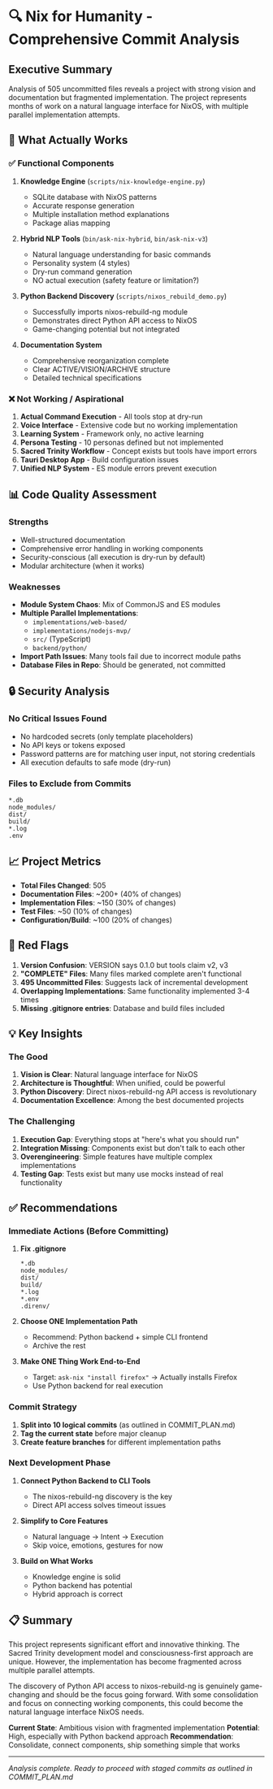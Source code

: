 # 🔍 Nix for Humanity - Comprehensive Commit Analysis

## Executive Summary

Analysis of 505 uncommitted files reveals a project with strong vision and documentation but fragmented implementation. The project represents months of work on a natural language interface for NixOS, with multiple parallel implementation attempts.

## 🎯 What Actually Works

### ✅ Functional Components

1. **Knowledge Engine** (`scripts/nix-knowledge-engine.py`)
   - SQLite database with NixOS patterns
   - Accurate response generation
   - Multiple installation method explanations
   - Package alias mapping

2. **Hybrid NLP Tools** (`bin/ask-nix-hybrid`, `bin/ask-nix-v3`)
   - Natural language understanding for basic commands
   - Personality system (4 styles)
   - Dry-run command generation
   - NO actual execution (safety feature or limitation?)

3. **Python Backend Discovery** (`scripts/nixos_rebuild_demo.py`)
   - Successfully imports nixos-rebuild-ng module
   - Demonstrates direct Python API access to NixOS
   - Game-changing potential but not integrated

4. **Documentation System**
   - Comprehensive reorganization complete
   - Clear ACTIVE/VISION/ARCHIVE structure
   - Detailed technical specifications

### ❌ Not Working / Aspirational

1. **Actual Command Execution** - All tools stop at dry-run
2. **Voice Interface** - Extensive code but no working implementation
3. **Learning System** - Framework only, no active learning
4. **Persona Testing** - 10 personas defined but not implemented
5. **Sacred Trinity Workflow** - Concept exists but tools have import errors
6. **Tauri Desktop App** - Build configuration issues
7. **Unified NLP System** - ES module errors prevent execution

## 📊 Code Quality Assessment

### Strengths
- Well-structured documentation
- Comprehensive error handling in working components
- Security-conscious (all execution is dry-run by default)
- Modular architecture (when it works)

### Weaknesses
- **Module System Chaos**: Mix of CommonJS and ES modules
- **Multiple Parallel Implementations**: 
  - `implementations/web-based/`
  - `implementations/nodejs-mvp/`
  - `src/` (TypeScript)
  - `backend/python/`
- **Import Path Issues**: Many tools fail due to incorrect module paths
- **Database Files in Repo**: Should be generated, not committed

## 🔒 Security Analysis

### No Critical Issues Found
- No hardcoded secrets (only template placeholders)
- No API keys or tokens exposed
- Password patterns are for matching user input, not storing credentials
- All execution defaults to safe mode (dry-run)

### Files to Exclude from Commits
```
*.db
node_modules/
dist/
build/
*.log
.env
```

## 📈 Project Metrics

- **Total Files Changed**: 505
- **Documentation Files**: ~200+ (40% of changes)
- **Implementation Files**: ~150 (30% of changes)
- **Test Files**: ~50 (10% of changes)
- **Configuration/Build**: ~100 (20% of changes)

## 🚩 Red Flags

1. **Version Confusion**: VERSION says 0.1.0 but tools claim v2, v3
2. **"COMPLETE" Files**: Many files marked complete aren't functional
3. **495 Uncommitted Files**: Suggests lack of incremental development
4. **Overlapping Implementations**: Same functionality implemented 3-4 times
5. **Missing .gitignore entries**: Database and build files included

## 💡 Key Insights

### The Good
1. **Vision is Clear**: Natural language interface for NixOS
2. **Architecture is Thoughtful**: When unified, could be powerful
3. **Python Discovery**: Direct nixos-rebuild-ng API access is revolutionary
4. **Documentation Excellence**: Among the best documented projects

### The Challenging
1. **Execution Gap**: Everything stops at "here's what you should run"
2. **Integration Missing**: Components exist but don't talk to each other
3. **Overengineering**: Simple features have multiple complex implementations
4. **Testing Gap**: Tests exist but many use mocks instead of real functionality

## ✅ Recommendations

### Immediate Actions (Before Committing)

1. **Fix .gitignore**
   ```gitignore
   *.db
   node_modules/
   dist/
   build/
   *.log
   *.env
   .direnv/
   ```

2. **Choose ONE Implementation Path**
   - Recommend: Python backend + simple CLI frontend
   - Archive the rest

3. **Make ONE Thing Work End-to-End**
   - Target: `ask-nix "install firefox"` → Actually installs Firefox
   - Use Python backend for real execution

### Commit Strategy

1. **Split into 10 logical commits** (as outlined in COMMIT_PLAN.md)
2. **Tag the current state** before major cleanup
3. **Create feature branches** for different implementation paths

### Next Development Phase

1. **Connect Python Backend to CLI Tools**
   - The nixos-rebuild-ng discovery is the key
   - Direct API access solves timeout issues

2. **Simplify to Core Features**
   - Natural language → Intent → Execution
   - Skip voice, emotions, gestures for now

3. **Build on What Works**
   - Knowledge engine is solid
   - Python backend has potential
   - Hybrid approach is correct

## 📋 Summary

This project represents significant effort and innovative thinking. The Sacred Trinity development model and consciousness-first approach are unique. However, the implementation has become fragmented across multiple parallel attempts.

The discovery of Python API access to nixos-rebuild-ng is genuinely game-changing and should be the focus going forward. With some consolidation and focus on connecting working components, this could become the natural language interface NixOS needs.

**Current State**: Ambitious vision with fragmented implementation
**Potential**: High, especially with Python backend approach
**Recommendation**: Consolidate, connect components, ship something simple that works

---

*Analysis complete. Ready to proceed with staged commits as outlined in COMMIT_PLAN.md*